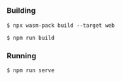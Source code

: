 ##

### Building
```console
$ npx wasm-pack build --target web
```

```console
$ npm run build
```

### Running
```console
$ npm run serve
```

